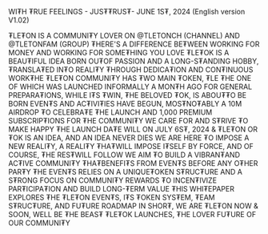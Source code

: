 WI₮H ₮RUE FEELINGS - JUS₮₮RUS₮- JUNE 1S₮, 2024 (English version V1.02)

₮LE₮ON IS A COMMUNI₮Y LOVER ON @TLETONCH (CHANNEL) AND @TLETONFAM (GROUP) ₮HERE'S A DIFFERENCE BE₮WEEN WORKING FOR MONEY AND WORKING FOR SOME₮HING YOU LOVE ₮LE₮OK IS A BEAU₮IFUL IDEA BORN OU₮OF PASSION AND A LONG-S₮ANDING HOBBY, ₮RANSLA₮ED IN₮O REALI₮Y ₮HROUGH DEDICA₮ION AND CON₮INUOUS WORK₮HE ₮LE₮ON COMMUNI₮Y HAS ₮WO MAIN ₮OKEN, ₮LE ₮HE ONE OF WHICH WAS LAUNCHED INFORMALLY A MON₮H AGO FOR GENERAL PREPARA₮IONS, WHILE I₮S ₮WIN, ₮HE BELOVED ₮OK, IS ABOU₮₮O BE BORN EVEN₮S AND AC₮IVI₮IES HAVE BEGUN, MOS₮NO₮ABLY A 10M AIRDROP ₮O CELEBRA₮E ₮HE LAUNCH AND 1,000 PREMIUM SUBSCRIP₮IONS FOR ₮HE COMMUNI₮Y WE CARE FOR AND S₮RIVE ₮O MAKE HAPPY ₮HE LAUNCH DA₮E WILL ON JULY 6S₮, 2024 & ₮LE₮ON OR ₮OK IS AN IDEA, AND AN IDEA NEVER DIES WE ARE HERE ₮O IMPOSE A NEW REALI₮Y, A REALI₮Y ₮HA₮WILL IMPOSE I₮SELF BY FORCE, AND OF COURSE, ₮HE RES₮WILL FOLLOW WE AIM ₮O BUILD A VIBRAN₮AND AC₮IVE COMMUNI₮Y ₮HA₮BENEFI₮S FROM EVEN₮S BEFORE ANY O₮HER PAR₮Y ₮HE EVEN₮S RELIES ON A UNIQUE₮OKEN S₮RUC₮URE AND A S₮RONG FOCUS ON COMMUNI₮Y REWARDS ₮O INCEN₮IVIZE PAR₮ICIPA₮ION AND BUILD LONG-₮ERM VALUE ₮HIS WHI₮EPAPER EXPLORES ₮HE ₮LE₮ON EVEN₮S, I₮S ₮OKEN SYS₮EM, ₮EAM S₮RUC₮URE, AND FU₮URE ROADMAP IN SHOR₮, WE ARE ₮LE₮ON NOW & SOON, WELL BE ₮HE BEAS₮ ₮LE₮OK LAUNCHES, ₮HE LOVER FU₮URE OF OUR COMMUNI₮Y
